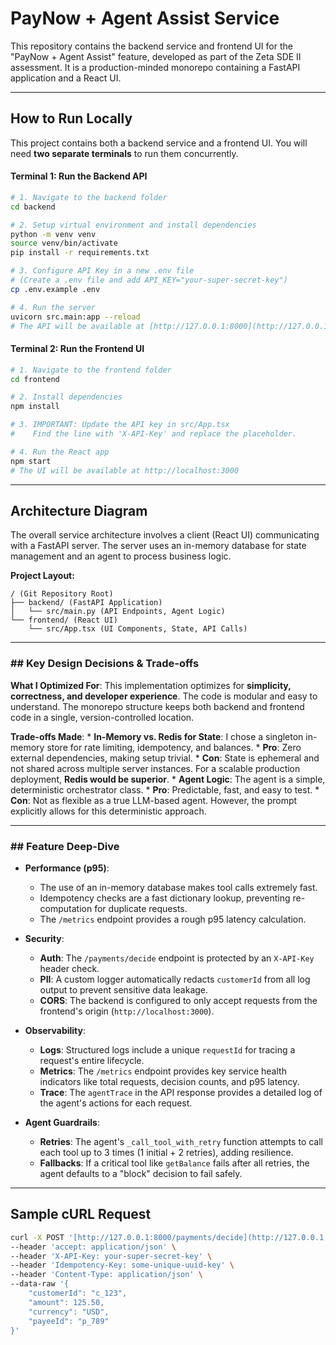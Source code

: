 # PayNow + Agent Assist Service

This repository contains the backend service and frontend UI for the "PayNow + Agent Assist" feature, developed as part of the Zeta SDE II assessment. It is a production-minded monorepo containing a FastAPI application and a React UI.

---

## How to Run Locally

This project contains both a backend service and a frontend UI. You will need **two separate terminals** to run them concurrently.

#### **Terminal 1: Run the Backend API**
```bash
# 1. Navigate to the backend folder
cd backend

# 2. Setup virtual environment and install dependencies
python -m venv venv
source venv/bin/activate
pip install -r requirements.txt

# 3. Configure API Key in a new .env file
# (Create a .env file and add API_KEY="your-super-secret-key")
cp .env.example .env

# 4. Run the server
uvicorn src.main:app --reload
# The API will be available at [http://127.0.0.1:8000](http://127.0.0.1:8000)
```

#### **Terminal 2: Run the Frontend UI**
```bash
# 1. Navigate to the frontend folder
cd frontend

# 2. Install dependencies
npm install

# 3. IMPORTANT: Update the API key in src/App.tsx
#    Find the line with 'X-API-Key' and replace the placeholder.

# 4. Run the React app
npm start
# The UI will be available at http://localhost:3000
```

---

## Architecture Diagram

The overall service architecture involves a client (React UI) communicating with a FastAPI server. The server uses an in-memory database for state management and an agent to process business logic.

**Project Layout:**
```
/ (Git Repository Root)
├── backend/ (FastAPI Application)
│   └── src/main.py (API Endpoints, Agent Logic)
└── frontend/ (React UI)
    └── src/App.tsx (UI Components, State, API Calls)
```

---

### ## Key Design Decisions & Trade-offs

**What I Optimized For**: This implementation optimizes for **simplicity, correctness, and developer experience**. The code is modular and easy to understand. The monorepo structure keeps both backend and frontend code in a single, version-controlled location.

**Trade-offs Made**:
    * **In-Memory vs. Redis for State**: I chose a singleton in-memory store for rate limiting, idempotency, and balances.
        * **Pro**: Zero external dependencies, making setup trivial.
        * **Con**: State is ephemeral and not shared across multiple server instances. For a scalable production deployment, **Redis would be superior**.
    * **Agent Logic**: The agent is a simple, deterministic orchestrator class.
        * **Pro**: Predictable, fast, and easy to test.
        * **Con**: Not as flexible as a true LLM-based agent. However, the prompt explicitly allows for this deterministic approach.

---

### ## Feature Deep-Dive

* **Performance (p95)**:
    * The use of an in-memory database makes tool calls extremely fast.
    * Idempotency checks are a fast dictionary lookup, preventing re-computation for duplicate requests.
    * The `/metrics` endpoint provides a rough p95 latency calculation.

* **Security**:
    * **Auth**: The `/payments/decide` endpoint is protected by an `X-API-Key` header check.
    * **PII**: A custom logger automatically redacts `customerId` from all log output to prevent sensitive data leakage.
    * **CORS**: The backend is configured to only accept requests from the frontend's origin (`http://localhost:3000`).

* **Observability**:
    * **Logs**: Structured logs include a unique `requestId` for tracing a request's entire lifecycle.
    * **Metrics**: The `/metrics` endpoint provides key service health indicators like total requests, decision counts, and p95 latency.
    * **Trace**: The `agentTrace` in the API response provides a detailed log of the agent's actions for each request.

* **Agent Guardrails**:
    * **Retries**: The agent's `_call_tool_with_retry` function attempts to call each tool up to 3 times (1 initial + 2 retries), adding resilience.
    * **Fallbacks**: If a critical tool like `getBalance` fails after all retries, the agent defaults to a "block" decision to fail safely.

---

## Sample cURL Request

```bash
curl -X POST '[http://127.0.0.1:8000/payments/decide](http://127.0.0.1:8000/payments/decide)' \
--header 'accept: application/json' \
--header 'X-API-Key: your-super-secret-key' \
--header 'Idempotency-Key: some-unique-uuid-key' \
--header 'Content-Type: application/json' \
--data-raw '{
    "customerId": "c_123",
    "amount": 125.50,
    "currency": "USD",
    "payeeId": "p_789"
}'
```